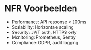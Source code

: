 # NFR Voorbeelden

- Performance: API response < 200ms
- Scalability: Horizontale scaling
- Security: JWT auth, HTTPS only
- Monitoring: Prometheus, Sentry
- Compliance: GDPR, audit logging
